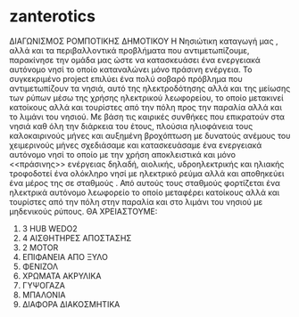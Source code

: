 # zanterotics
ΔΙΑΓΩΝΙΣΜΟΣ ΡΟΜΠΟΤΙΚΗΣ ΔΗΜΟΤΙΚΟΥ
Η Νησιώτικη καταγωγή μας , αλλά και τα περιβαλλοντικά προβλήματα που αντιμετωπίζουμε, παρακίνησε την ομάδα μας ώστε να κατασκευάσει ένα ενεργειακά αυτόνομο νησί το οποίο καταναλώνει μόνο πράσινη ενέργεια. Το συγκεκριμένο project επιλύει ένα πολύ σοβαρό πρόβλημα που αντιμετωπίζουν τα νησιά, αυτό της ηλεκτροδότησης αλλά και της μείωσης των ρύπων μέσω της χρήσης ηλεκτρικού λεωφορείου, το οποίο μετακινεί κατοίκους αλλά και τουρίστες από την πόλη προς την παραλία αλλά και το λιμάνι του νησιού. Με βάση τις καιρικές συνθήκες που επικρατούν στα νησιά καθ όλη την διάρκεια του έτους, πλούσια ηλιοφάνεια τους καλοκαιρινούς μήνες  και αυξημένη βροχόπτωση με δυνατούς ανέμους του χειμερινούς μήνες σχεδιάσαμε και κατασκευάσαμε ένα ενεργειακά αυτόνομο νησί το οποίο με την χρήση αποκλειστικά και μόνο <<πράσινης>> ενέργειας δηλαδή, αιολικής, υδροηλεκτρικής και ηλιακής τροφοδοτεί ένα ολόκληρο νησί με ηλεκτρικό ρεύμα αλλά και αποθηκεύει ένα μέρος της σε σταθμούς . Από αυτούς τους σταθμούς φορτίζεται ένα ηλεκτρικά αυτόνομο λεωφορείο το οποίο μεταφέρει κατοίκους αλλά και τουρίστες από την πόλη στην παραλία και στο λιμάνι του νησιού με μηδενικούς ρύπους.
ΘΑ ΧΡΕΙΑΣΤΟΥΜΕ:
1) 3 HUB WEDO2
2) 4 ΑΙΣΘΗΤΗΡΕΣ ΑΠΟΣΤΑΣΗΣ 
3) 2 ΜΟΤΟR 
4) ΕΠΙΦΑΝΕΙΑ ΑΠΟ ΞΥΛΟ
5) ΦΕΝΙΖΟΛ
6) ΧΡΩΜΑΤΑ ΑΚΡΥΛΙΚΑ
7) ΓΥΨΟΓΑΖΑ
8) ΜΠΑΛΟΝΙΑ
9) ΔΙΑΦΟΡΑ ΔΙΑΚΟΣΜΗΤΙΚΑ
